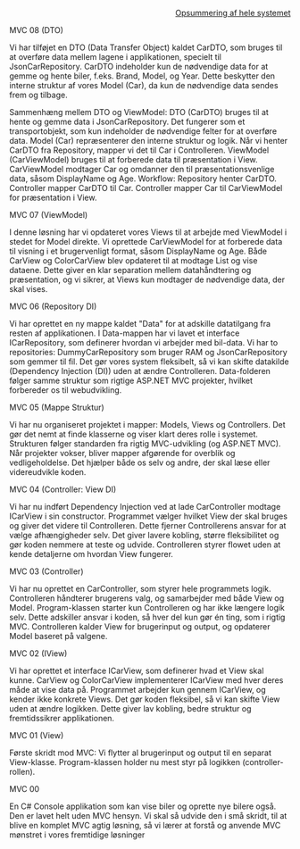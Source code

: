 <p align="right">
  <a href="https://github.com/jakupwhansen/2025.04.28_ConsoleCarToMVC/blob/master/Opsummering.md">Opsummering af hele systemet</a>
</p>


MVC 08 (DTO)

Vi har tilføjet en DTO (Data Transfer Object) kaldet CarDTO, som bruges til at overføre data mellem lagene i applikationen, specielt til JsonCarRepository. CarDTO indeholder kun de nødvendige data for at gemme og hente biler, f.eks. Brand, Model, og Year. Dette beskytter den interne struktur af vores Model (Car), da kun de nødvendige data sendes frem og tilbage. 

Sammenhæng mellem DTO og ViewModel:
DTO (CarDTO) bruges til at hente og gemme data i JsonCarRepository. Det fungerer som et transportobjekt, som kun indeholder de nødvendige felter for at overføre data.
Model (Car) repræsenterer den interne struktur og logik. Når vi henter CarDTO fra Repository, mapper vi det til Car i Controlleren.
ViewModel (CarViewModel) bruges til at forberede data til præsentation i View. CarViewModel modtager Car og omdanner den til præsentationsvenlige data, såsom DisplayName og Age.
Workflow: Repository henter CarDTO. Controller mapper CarDTO til Car. Controller mapper Car til CarViewModel for præsentation i View.

MVC 07 (ViewModel)

I denne løsning har vi opdateret vores Views til at arbejde med ViewModel i stedet for Model direkte.
Vi oprettede CarViewModel for at forberede data til visning i et brugervenligt format, såsom DisplayName og Age.
Både CarView og ColorCarView blev opdateret til at modtage List<CarViewModel> og vise dataene.
Dette giver en klar separation mellem datahåndtering og præsentation, og vi sikrer, at Views kun modtager de nødvendige data, der skal vises.

MVC 06 (Repository DI)

Vi har oprettet en ny mappe kaldet "Data" for at adskille datatilgang fra resten af applikationen.
I Data-mappen har vi lavet et interface ICarRepository, som definerer hvordan vi arbejder med bil-data.
Vi har to repositories: DummyCarRepository som bruger RAM og JsonCarRepository som gemmer til fil.
Det gør vores system fleksibelt, så vi kan skifte datakilde (Dependency Injection (DI)) uden at ændre Controlleren.
Data-folderen følger samme struktur som rigtige ASP.NET MVC projekter, hvilket forbereder os til webudvikling.

MVC 05 (Mappe Struktur)

Vi har nu organiseret projektet i mapper: Models, Views og Controllers.
Det gør det nemt at finde klasserne og viser klart deres rolle i systemet.
Strukturen følger standarden fra rigtig MVC-udvikling (og ASP.NET MVC).
Når projekter vokser, bliver mapper afgørende for overblik og vedligeholdelse.
Det hjælper både os selv og andre, der skal læse eller videreudvikle koden.

MVC 04 (Controller: View DI)

Vi har nu indført Dependency Injection ved at lade CarController modtage ICarView i sin constructor.
Programmet vælger hvilket View der skal bruges og giver det videre til Controlleren.
Dette fjerner Controllerens ansvar for at vælge afhængigheder selv.
Det giver lavere kobling, større fleksibilitet og gør koden nemmere at teste og udvide.
Controlleren styrer flowet uden at kende detaljerne om hvordan View fungerer.

MVC 03 (Controller)

Vi har nu oprettet en CarController, som styrer hele programmets logik.
Controlleren håndterer brugerens valg, og samarbejder med både View og Model.
Program-klassen starter kun Controlleren og har ikke længere logik selv.
Dette adskiller ansvar i koden, så hver del kun gør én ting, som i rigtig MVC.
Controlleren kalder View for brugerinput og output, og opdaterer Model baseret på valgene.

MVC 02 (IView)

Vi har oprettet et interface ICarView, som definerer hvad et View skal kunne.
CarView og ColorCarView implementerer ICarView med hver deres måde at vise data på.
Programmet arbejder kun gennem ICarView, og kender ikke konkrete Views.
Det gør koden fleksibel, så vi kan skifte View uden at ændre logikken.
Dette giver lav kobling, bedre struktur og fremtidssikrer applikationen.

MVC 01 (View) 

Første skridt mod MVC: Vi flytter al brugerinput og output til en separat View-klasse. Program-klassen holder nu mest styr på logikken (controller-rollen).

MVC 00 

En C# Console applikation som kan vise biler og oprette nye bilere også. Den er lavet helt uden MVC hensyn. Vi skal så udvide den i små skridt, til at blive en komplet MVC agtig løsning, så vi lærer at forstå og anvende MVC mønstret i vores fremtidige løsninger
